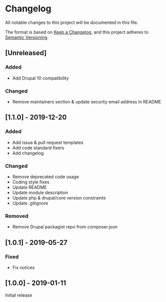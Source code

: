 # Changelog
All notable changes to this project will be documented in this file.

The format is based on [Keep a Changelog](https://keepachangelog.com/en/1.0.0/),
and this project adheres to [Semantic Versioning](https://semver.org/spec/v2.0.0.html).

## [Unreleased]
### Added
- Add Drupal 10 compatibility

### Changed
- Remove maintainers section & update security email address in README

## [1.1.0] - 2019-12-20
### Added
- Add issue & pull request templates
- Add code standard fixers
- Add changelog

### Changed
- Remove deprecated code usage
- Coding style fixes
- Update README
- Update module description
- Update php & drupal/core version constraints
- Update .gitignore

### Removed
- Remove Drupal packagist repo from composer.json

## [1.0.1] - 2019-05-27
### Fixed
- Fix notices

## [1.0.0] - 2019-01-11
Initial release
